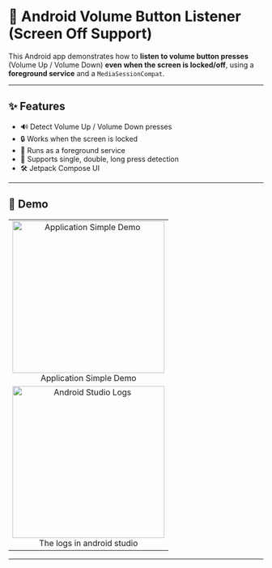 # 📱 Android Volume Button Listener (Screen Off Support)

This Android app demonstrates how to **listen to volume button presses** (Volume Up / Volume Down) **even when the screen is locked/off**, using a **foreground service** and a `MediaSessionCompat`.

---

## ✨ Features

- 🔊 Detect Volume Up / Volume Down presses
- 🔒 Works when the screen is locked
- 📡 Runs as a foreground service
- 🔁 Supports single, double, long press detection
- 🛠️ Jetpack Compose UI

---

## 📸 Demo

<table>
  <tr>
    <td align="center">
      <img src="https://i.ibb.co/DPPp8Tnx/Simple-Service.jpg" alt=" Application Simple Demo" width="300"/><br/>
       Application Simple Demo
    </td>
  </tr>
  <tr>
    <td align="center">
      <img src="https://i.ibb.co/5hx6w4zz/Screenshot-2025-06-02-020327.png" alt="Android Studio Logs" width="300"/><br/>
      The logs in android studio
    </td>
  </tr>
</table>

---

